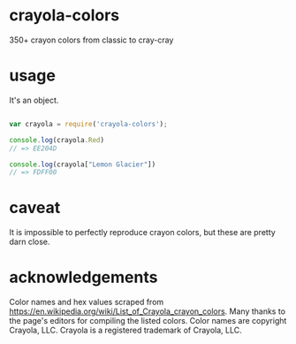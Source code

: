 # crayola-colors
350+ crayon colors from classic to cray-cray

# usage

It's an object.

```javascript

var crayola = require('crayola-colors');

console.log(crayola.Red)
// => EE204D

console.log(crayola["Lemon Glacier"])
// => FDFF00
```
# caveat

It is impossible to perfectly reproduce crayon colors, but these are pretty darn close.

# acknowledgements

Color names and hex values scraped from https://en.wikipedia.org/wiki/List_of_Crayola_crayon_colors.
Many thanks to the page's editors for compiling the listed colors.
Color names are copyright Crayola, LLC.
Crayola is a registered trademark of Crayola, LLC.